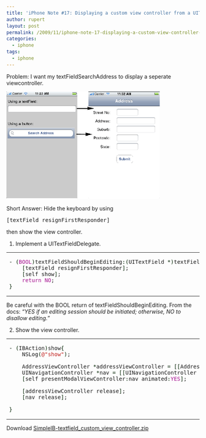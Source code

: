 ```yaml
---
title: 'iPhone Note #17: Displaying a custom view controller from a UITextField'
author: rupert
layout: post
permalink: /2009/11/iphone-note-17-displaying-a-custom-view-controller-from-a-uitextfield/
categories:
  - iphone
tags:
  - iphone
---
```

Problem: I want my textFieldSearchAddress to display a seperate viewcontroller.

<img src="/images/2009/11/textfield.png" alt="textfield.png" border="0" width="400" height="279" />

Short Answer: Hide the keyboard by using 
<pre>[textField resignFirstResponder]</pre>

then show the view controller.

1. Implement a UITextFieldDelegate.

<div class="wp_syntax">
  <table>
    <tr>
      <td class="code">
        <pre class="objc" style="font-family:monospace;"><span style="color: #002200;">-</span> <span style="color: #002200;">&#40;</span><span style="color: #a61390;">BOOL</span><span style="color: #002200;">&#41;</span>textFieldShouldBeginEditing<span style="color: #002200;">:</span><span style="color: #002200;">&#40;</span>UITextField <span style="color: #002200;">*</span><span style="color: #002200;">&#41;</span>textField<span style="color: #002200;">&#123;</span>
	<span style="color: #002200;">&#91;</span>textField resignFirstResponder<span style="color: #002200;">&#93;</span>;
	<span style="color: #002200;">&#91;</span>self show<span style="color: #002200;">&#93;</span>;
	<span style="color: #a61390;">return</span> <span style="color: #a61390;">NO</span>;
<span style="color: #002200;">&#125;</span></pre>
      </td>
    </tr>
  </table>
</div>

Be careful with the BOOL return of textFieldShouldBeginEditing. From the docs: *&#8220;YES if an editing session should be initiated; otherwise, NO to disallow editing.&#8221;* 

2. Show the view controller.

<div class="wp_syntax">
  <table>
    <tr>
      <td class="code">
        <pre class="objc" style="font-family:monospace;"><span style="color: #002200;">-</span> <span style="color: #002200;">&#40;</span>IBAction<span style="color: #002200;">&#41;</span>show<span style="color: #002200;">&#123;</span>
	NSLog<span style="color: #002200;">&#40;</span><span style="color: #bf1d1a;">@</span><span style="color: #bf1d1a;">"show"</span><span style="color: #002200;">&#41;</span>;
&nbsp;
	AddressViewController <span style="color: #002200;">*</span>addressViewController <span style="color: #002200;">=</span> <span style="color: #002200;">&#91;</span><span style="color: #002200;">&#91;</span>AddressViewController alloc<span style="color: #002200;">&#93;</span> initWithNibName<span style="color: #002200;">:</span><span style="color: #bf1d1a;">@</span><span style="color: #bf1d1a;">"AddressViewController"</span> bundle<span style="color: #002200;">:</span><span style="color: #a61390;">nil</span><span style="color: #002200;">&#93;</span>;
	UINavigationController <span style="color: #002200;">*</span>nav <span style="color: #002200;">=</span> <span style="color: #002200;">&#91;</span><span style="color: #002200;">&#91;</span>UINavigationController alloc<span style="color: #002200;">&#93;</span> initWithRootViewController<span style="color: #002200;">:</span>addressViewController<span style="color: #002200;">&#93;</span>;
	<span style="color: #002200;">&#91;</span>self presentModalViewController<span style="color: #002200;">:</span>nav animated<span style="color: #002200;">:</span><span style="color: #a61390;">YES</span><span style="color: #002200;">&#93;</span>;
&nbsp;
	<span style="color: #002200;">&#91;</span>addressViewController release<span style="color: #002200;">&#93;</span>;
	<span style="color: #002200;">&#91;</span>nav release<span style="color: #002200;">&#93;</span>;
&nbsp;
<span style="color: #002200;">&#125;</span></pre>
      </td>
    </tr>
  </table>
</div>

Download [SimpleIB-textfield\_custom\_view_controller.zip][1]

 [1]: /images/2009/11/SimpleIB-textfield_custom_view_controller.zip "SimpleIB-textfield_custom_view_controller.zip"